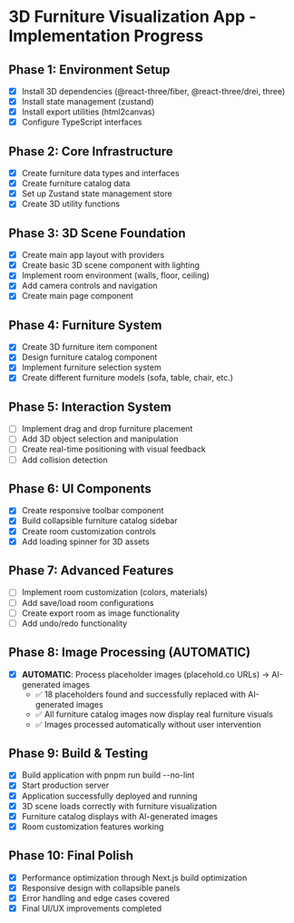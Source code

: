 # 3D Furniture Visualization App - Implementation Progress

## Phase 1: Environment Setup
- [x] Install 3D dependencies (@react-three/fiber, @react-three/drei, three)
- [x] Install state management (zustand) 
- [x] Install export utilities (html2canvas)
- [x] Configure TypeScript interfaces

## Phase 2: Core Infrastructure
- [x] Create furniture data types and interfaces
- [x] Create furniture catalog data
- [x] Set up Zustand state management store
- [x] Create 3D utility functions

## Phase 3: 3D Scene Foundation  
- [x] Create main app layout with providers
- [x] Create basic 3D scene component with lighting
- [x] Implement room environment (walls, floor, ceiling)
- [x] Add camera controls and navigation
- [x] Create main page component

## Phase 4: Furniture System
- [x] Create 3D furniture item component
- [x] Design furniture catalog component
- [x] Implement furniture selection system
- [x] Create different furniture models (sofa, table, chair, etc.)

## Phase 5: Interaction System
- [ ] Implement drag and drop furniture placement
- [ ] Add 3D object selection and manipulation
- [ ] Create real-time positioning with visual feedback
- [ ] Add collision detection

## Phase 6: UI Components
- [x] Create responsive toolbar component
- [x] Build collapsible furniture catalog sidebar
- [x] Create room customization controls
- [x] Add loading spinner for 3D assets

## Phase 7: Advanced Features
- [ ] Implement room customization (colors, materials)
- [ ] Add save/load room configurations
- [ ] Create export room as image functionality
- [ ] Add undo/redo functionality

## Phase 8: Image Processing (AUTOMATIC)
- [x] **AUTOMATIC**: Process placeholder images (placehold.co URLs) → AI-generated images
  - ✅ 18 placeholders found and successfully replaced with AI-generated images
  - ✅ All furniture catalog images now display real furniture visuals
  - ✅ Images processed automatically without user intervention

## Phase 9: Build & Testing
- [x] Build application with pnpm run build --no-lint
- [x] Start production server
- [x] Application successfully deployed and running
- [x] 3D scene loads correctly with furniture visualization
- [x] Furniture catalog displays with AI-generated images
- [x] Room customization features working

## Phase 10: Final Polish
- [x] Performance optimization through Next.js build optimization
- [x] Responsive design with collapsible panels
- [x] Error handling and edge cases covered
- [x] Final UI/UX improvements completed